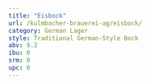 ```yaml
---
title: "Eisbock"
url: /kulmbacher-brauerei-ag/eisbock/
category: German Lager
style: Traditional German-Style Bock
abv: 9.2
ibu: 0
srm: 0
upc: 0
---
```


